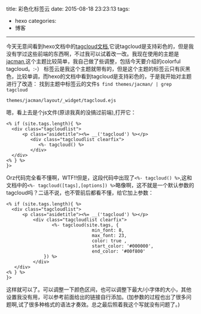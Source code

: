 title: 彩色化标签云
date: 2015-08-18 23:23:13
tags:
- hexo
categories:
- 博客
---
今天无意间看到hexo文档中的[tagcloud文档](https://hexo.io/zh-cn/docs/helpers.html#tagcloud),它说tagcloud是支持彩色的，但是我没有学过这些前端的东西啊，不过我可以试着改一改。我现在使用的主题是[jacman](https://github.com/ChenXiyu/jacman),这个主题比较简单，我自己做了些调整，包括今天要介绍的colorful tagcloud。:-）
标签云是我这个主题就带有的，但是这个主题的标签云只有灰黑色，比较单调，而hexo的文档中看到tagcloud是支持彩色的，于是我开始对主题进行了改造：
找到主题中标签云的文件`$ find themes/jacman/ | grep tagcloud`
```
themes/jacman/layout/_widget/tagcloud.ejs
```
嗯，看上去是个js文件(原谅我真的没搞过前端),打开它：
```
<% if (site.tags.length){ %>
  <div class="tagcloudlist">
      <p class="asidetitle"><%= __('tagcloud') %></p>
         <div class="tagcloudlist clearfix">
            <%- tagcloud() %>
         </div>
  </div>
<% } %>
}>
```
Orz代码完全看不懂啊，WTF!!但是，这段代码中出现了`<%- tagcloud() %>`,这和文档中的`<%- tagcloud([tags],[options]) %>`略像啊，这不就是一个默认参数的tagcloud吗？二话不说，也不管前后都看不懂，给它加上参数：
```
<% if (site.tags.length){ %>
  <div class="tagcloudlist">
      <p class="asidetitle"><%= __('tagcloud') %></p>
          <div class="tagcloudlist clearfix">
                 <%- tagcloud(site.tags, {
                                min_font: 8,
                                max_font: 23, 
                                color: true ,
                                start_color: '#000000',
                                end_color: '#00f800'
              }) %>
          </div>
   </div>
<% } %>
}>
```
这样就可以了。可以调整一下颜色区间，也可以调整下最大/小字体的大小，其他设置我没有用，可以参考前面给出的链接自行添加。(加参数的过程也出了很多问题啊,试了很多种格式的语法才奏效。总之最后照着我这个写就没有问题了。)
